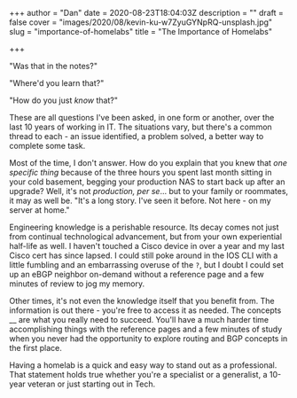 +++
author = "Dan"
date = 2020-08-23T18:04:03Z
description = ""
draft = false
cover = "images/2020/08/kevin-ku-w7ZyuGYNpRQ-unsplash.jpg"
slug = "importance-of-homelabs"
title = "The Importance of Homelabs"

+++


"Was that in the notes?"

"Where'd you learn that?"

"How do you just _know_ that?"

These are all questions I've been asked, in one form or another, over the last 10 years of working in IT.  The situations vary, but there's a common thread to each - an issue identified, a problem solved, a better way to complete some task.

Most of the time, I don't answer.  How do you explain that you knew that _one specific thing_ because of the three hours you spent last month sitting in your cold basement, begging your production NAS to start back up after an upgrade?  Well, it's not _production, per se_... but to your family or roommates, it may as well be.  "It's a long story.  I've seen it before.  Not here - on my server at home."

Engineering knowledge is a perishable resource.  Its decay comes not just from continual technological advancement, but from your own experiential half-life as well.  I haven't touched a Cisco device in over a year and my last Cisco cert has since lapsed.  I could still poke around in the IOS CLI with a little fumbling and an embarrassing overuse of the `?`, but I doubt I could set up an eBGP neighbor on-demand without a reference page and a few minutes of review to jog my memory.

Other times, it's not even the knowledge itself that you benefit from.  The information is out there - you're free to access it as needed.  The concepts __ are what you really need to succeed.  You'll have a much harder time accomplishing things with the reference pages and a few minutes of study when you never had the opportunity to explore routing and BGP concepts in the first place.

Having a homelab is a quick and easy way to stand out as a professional.  That statement holds true whether you're a specialist or a generalist, a 10-year veteran or just starting out in Tech.

